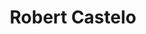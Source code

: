 ---
title: "Robert Castelo"
first_name: Robert
last_name: Castelo
role: Professor (Affiliated)
organizations:
  - name: Universitat Pompeu Fabra
    url: "https://functionalgenomics.upf.edu/"
interests:
  - Computational biology
  - High‑dimensional omics data
  - Graphical models
user_groups:
  - Affiliated
---